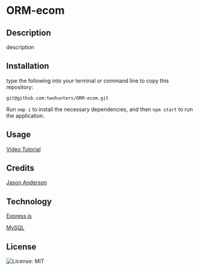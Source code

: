 # ORM-ecom


## Description

description


## Installation

type the following into your terminal or command line to copy this repository:

`git@github.com:twohunters/ORM-ecom.git`

Run `nmp i` to install the necessary dependencies, and then `npm start` to run the application.


## Usage

[Video Tutorial](/assets/tutorial.mp4)


## Credits

[Jason Anderson](https://github.com/twohunters)


## Technology

[Express.js](https://expressjs.com/)

[MySQL](https://www.npmjs.com/package/mysql)


## License

![License: MIT](https://img.shields.io/badge/License-MIT-yellow.svg)